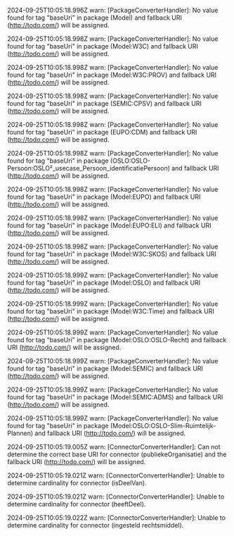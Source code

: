 2024-09-25T10:05:18.996Z warn: [PackageConverterHandler]: No value found for tag "baseUri" in package (Model) and fallback URI (http://todo.com/) will be assigned.

2024-09-25T10:05:18.998Z warn: [PackageConverterHandler]: No value found for tag "baseUri" in package (Model:W3C) and fallback URI (http://todo.com/) will be assigned.

2024-09-25T10:05:18.998Z warn: [PackageConverterHandler]: No value found for tag "baseUri" in package (Model:W3C:PROV) and fallback URI (http://todo.com/) will be assigned.

2024-09-25T10:05:18.998Z warn: [PackageConverterHandler]: No value found for tag "baseUri" in package (SEMIC:CPSV) and fallback URI (http://todo.com/) will be assigned.

2024-09-25T10:05:18.998Z warn: [PackageConverterHandler]: No value found for tag "baseUri" in package (EUPO:CDM) and fallback URI (http://todo.com/) will be assigned.

2024-09-25T10:05:18.998Z warn: [PackageConverterHandler]: No value found for tag "baseUri" in package (OSLO:OSLO-Persoon:OSLO²_usecase_Persoon_identificatiePersoon) and fallback URI (http://todo.com/) will be assigned.

2024-09-25T10:05:18.998Z warn: [PackageConverterHandler]: No value found for tag "baseUri" in package (Model:EUPO) and fallback URI (http://todo.com/) will be assigned.

2024-09-25T10:05:18.998Z warn: [PackageConverterHandler]: No value found for tag "baseUri" in package (Model:EUPO:ELI) and fallback URI (http://todo.com/) will be assigned.

2024-09-25T10:05:18.998Z warn: [PackageConverterHandler]: No value found for tag "baseUri" in package (Model:W3C:SKOS) and fallback URI (http://todo.com/) will be assigned.

2024-09-25T10:05:18.999Z warn: [PackageConverterHandler]: No value found for tag "baseUri" in package (Model:OSLO) and fallback URI (http://todo.com/) will be assigned.

2024-09-25T10:05:18.999Z warn: [PackageConverterHandler]: No value found for tag "baseUri" in package (Model:W3C:Time) and fallback URI (http://todo.com/) will be assigned.

2024-09-25T10:05:18.999Z warn: [PackageConverterHandler]: No value found for tag "baseUri" in package (Model:OSLO:OSLO-Recht) and fallback URI (http://todo.com/) will be assigned.

2024-09-25T10:05:18.999Z warn: [PackageConverterHandler]: No value found for tag "baseUri" in package (Model:SEMIC) and fallback URI (http://todo.com/) will be assigned.

2024-09-25T10:05:18.999Z warn: [PackageConverterHandler]: No value found for tag "baseUri" in package (Model:SEMIC:ADMS) and fallback URI (http://todo.com/) will be assigned.

2024-09-25T10:05:18.999Z warn: [PackageConverterHandler]: No value found for tag "baseUri" in package (Model:OSLO:OSLO-Slim-Ruimtelijk-Plannen) and fallback URI (http://todo.com/) will be assigned.

2024-09-25T10:05:19.005Z warn: [ConnectorConverterHandler]: Can not determine the correct base URI for connector (publiekeOrganisatie) and the fallback URI (http://todo.com/) will be assigned.

2024-09-25T10:05:19.021Z warn: [ConnectorConverterHandler]: Unable to determine cardinality for connector (isDeelVan).

2024-09-25T10:05:19.021Z warn: [ConnectorConverterHandler]: Unable to determine cardinality for connector (heeftDeel).

2024-09-25T10:05:19.022Z warn: [ConnectorConverterHandler]: Unable to determine cardinality for connector (ingesteld rechtsmiddel).

